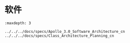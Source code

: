 # 软件

```{toctree}
:maxdepth: 3

../../../docs/specs/Apollo_3.0_Software_Architecture_cn
../../../docs/specs/Class_Architecture_Planning_cn
```
